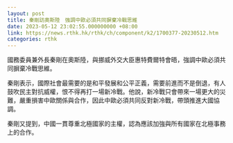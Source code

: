 ```yaml
---
layout: post
title: 秦剛訪奧斯陸　強調中歐必須共同摒棄冷戰思維
date: 2023-05-12 23:02:55.000000000 +08:00
link: https://news.rthk.hk/rthk/ch/component/k2/1700377-20230512.htm
categories: rthk
---
```


國務委員兼外長秦剛在奧斯陸，與挪威外交大臣惠特費爾特會晤，強調中歐必須共同摒棄冷戰思維。

秦剛表示，國際社會最需要的是和平發展和公平正義，需要前進而不是倒退，有人鼓吹民主對抗威權，恨不得再打一場新冷戰。他說，新冷戰只會帶來一場更大的災難，嚴重損害中歐關係與合作，因此中歐必須共同反對新冷戰，帶頭推進大國協調。

秦剛又提到，中國一貫尊重北極國家的主權，認為應該加強與所有國家在北極事務上的合作。
